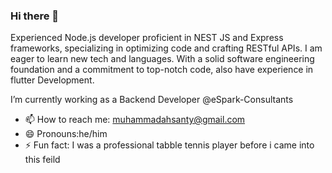 ### Hi there 👋



Experienced Node.js developer proficient in NEST JS and Express frameworks, specializing in optimizing code and 
crafting RESTful APIs. I am eager to learn new tech and languages. With a solid software engineering foundation 
and a commitment to top-notch code, also have experience in flutter Development.

 I’m currently working as a Backend Developer @eSpark-Consultants
- 📫 How to reach me: muhammadahsanty@gmail.com
- 😄 Pronouns:he/him
- ⚡ Fun fact: I was a professional tabble tennis player before i came into this feild

